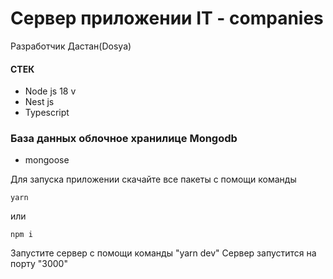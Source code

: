 # Сервер приложении IT - companies

Разработчик Дастан(Dosya)

#### СТЕК
* Node js 18 v
* Nest js
* Typescript

### База данных облочное хранилице Mongodb
* mongoose

Для запуска приложении скачайте все пакеты с помощи команды
```
yarn
```
или
```
npm i
```

Запустите сервер с помощи команды
"yarn dev"
Сервер запустится на порту "3000"